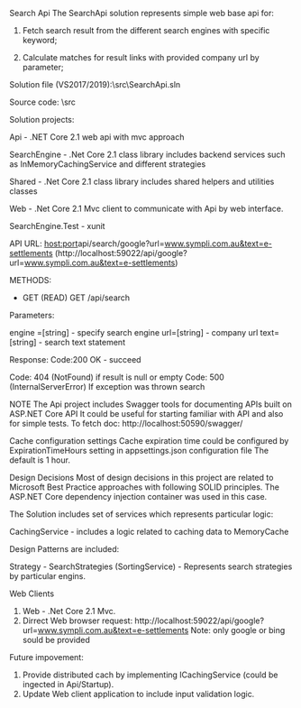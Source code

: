 Search Api
The SearchApi solution represents simple web base api for:

1) Fetch search result from the different search engines with specific keyword;

2) Calculate matches for result links with provided company url by parameter; 

Solution file (VS2017/2019):\src\SearchApi.sln

Source code: \src

Solution projects:

Api - .NET Core 2.1 web api with mvc approach

SearchEngine - .Net Core 2.1 class library includes backend services such as InMemoryCachingService and different strategies 

Shared - .Net Core 2.1 class library includes shared helpers and utilities classes

Web - .Net Core 2.1 Mvc client to communicate with Api by web interface.

SearchEngine.Test - xunit

API
URL: <host:port>api/search/google?url=www.sympli.com.au&text=e-settlements (http://localhost:59022/api/google?url=www.sympli.com.au&text=e-settlements)

METHODS:

* GET (READ)
GET /api/search 

Parameters:

engine =[string] - specify search engine
url=[string] - company url
text=[string] - search text statement


Response: Code:200 OK - succeed

Code: 404 (NotFound) if result is null or empty 
Code: 500 (InternalServerError) If exception was thrown search

NOTE
The Api project includes Swagger tools for documenting APIs built on ASP.NET Core API It could be useful for starting familiar with API and also for simple tests. To fetch doc: http://localhost:50590/swagger/

Cache configuration settings
Cache expiration time could be configured by ExpirationTimeHours setting in appsettings.json configuration file The default is 1 hour.

Design Decisions
Most of design decisions in this project are related to Microsoft Best Practice approaches with following SOLID principles. 
The ASP.NET Core dependency injection container was used in this case.

The Solution includes set of services which represents particular logic:

CachingService - includes a logic related to caching data to MemoryCache

Design Patterns are included:

Strategy - SearchStrategies (SortingService) - Represents search strategies by particular engins.

Web Clients
1) Web - .Net Core 2.1 Mvc.
2) Dirrect Web browser request:  http://localhost:59022/api/google?url=www.sympli.com.au&text=e-settlements
Note: only google or bing sould be provided

Future impovement:
1) Provide distributed cach by implementing ICachingService (could be ingected in Api/Startup).
2) Update Web client application to include input validation logic.



